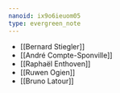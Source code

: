 ```yaml
---
nanoid: ix9o6ieuom05
type: evergreen_note
---
```


- [[Bernard Stiegler]]
- [[André Compte-Sponville]]
- [[Raphaël Enthoven]]
- [[Ruwen Ogien]]
- [[Bruno Latour]]
